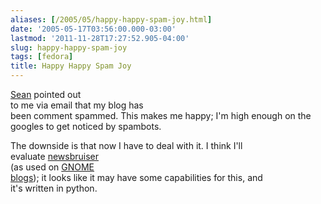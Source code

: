 ```yaml
---
aliases: [/2005/05/happy-happy-spam-joy.html]
date: '2005-05-17T03:56:00.000-03:00'
lastmod: '2011-11-28T17:27:52.905-04:00'
slug: happy-happy-spam-joy
tags: [fedora]
title: Happy Happy Spam Joy
---
```


  
[Sean](http://www.livejournal.com/users/msisden/) pointed out  
to me via email that my blog has  
been comment spammed. This makes me happy; I'm high enough on the  
googles to get noticed by spambots.  

  
  

  
The downside is that now I have to deal with it. I think I'll  
evaluate [newsbruiser](http://newsbruiser.tigris.org/)  
(as used on [GNOME  
blogs](http://blogs.gnome.org/nb.cgi/)); it looks like it may have some
capabilities for this, and  
it's written in python.  

